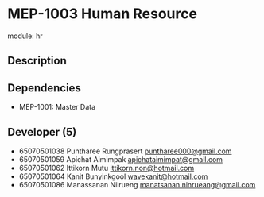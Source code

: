 # MEP-1003 Human Resource

module: hr

## Description

## Dependencies
- MEP-1001: Master Data

## Developer (5)
- 65070501038 Puntharee Rungprasert puntharee000@gmail.com
- 65070501059 Apichat Aimimpak apichataimimpat@gmail.com
- 65070501062 Ittikorn Mutu ittikorn.non@hotmail.com
- 65070501064 Kanit Bunyinkgool wavekanit@hotmail.com
- 65070501086 Manassanan Nilrueng manatsanan.ninrueang@gmail.com